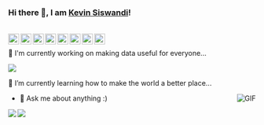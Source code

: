 ### Hi there 👋, I am [Kevin Siswandi](https://github.com/Physicist91/)!

<br/>

<a href="https://www.youtube.com/user/Masanjing/">
  <img align="left" alt="Kevin's Youtube" width="22px" src="https://cdn.jsdelivr.net/npm/simple-icons@3.1.0/icons/youtube.svg" />
</a>
<a href="https://twitter.com/kevinsiswandi">
  <img align="left" alt="Kevin Siswandi | Twitter" width="22px" src="https://cdn.jsdelivr.net/npm/simple-icons@v3/icons/twitter.svg" />
</a>
<a href="https://www.linkedin.com/in/kevinsiswandi/">
  <img align="left" alt="Kevin's LinkedIn" width="22px" src="https://cdn.jsdelivr.net/npm/simple-icons@v3/icons/linkedin.svg" />
</a>
<a href="https://t.me/kevinsiswandi">
  <img align="left" alt="Kevin's Telegram" width="22px" src="https://cdn.jsdelivr.net/npm/simple-icons@v3/icons/telegram.svg" />
</a>
<a href="https://www.instagram.com/siswandikevin/">
  <img align="left" alt="Kevin's Instagram" width="22px" src="https://cdn.jsdelivr.net/npm/simple-icons@v3/icons/instagram.svg" />
</a>
<a href="https://rpubs.com/kevinsis/">
  <img align="left" alt="Kevin's RPubs" width="22px" src="https://cdn.jsdelivr.net/npm/simple-icons@3.1.0/icons/rstudio.svg" />
</a>
<a href="https://www.quora.com/profile/Kevin-Siswandi-1">
  <img align="left" alt="Kevin Siswandi | Quora" width="22px" src="https://cdn.jsdelivr.net/npm/simple-icons@3.1.0/icons/quora.svg" />
</a>
<a href="https://medium.com/@KevinSiswandi">
  <img align="left" alt="Kevin Siswandi | Medium" width="22px" src="https://cdn.jsdelivr.net/npm/simple-icons@3.1.0/icons/medium.svg" />
</a>

<br />

🔭 I'm currently working on making data useful for everyone...

![](https://visitor-badge.glitch.me/badge?page_id=kevin.siswandi)

🌱 I’m currently learning how to make the world a better place...

<img align="right" alt="GIF" src="https://media.giphy.com/media/d1zp7XeNrzpWo/giphy.gif" />

- 💬 Ask me about anything :)

<a href="https://github.com/Physicist91/ml-notes">
  <img align="left" src="https://github-readme-stats.vercel.app/api/pin/?username=Physicist91&repo=ml-notes" />
</a>

<a href="https://github.com/Physicist91/systems-identification">
  <img align="left" src="https://github-readme-stats.vercel.app/api/pin/?username=Physicist91&repo=systems-identification" />
</a>

<!--
**Physicist91/Physicist91** is a ✨ _special_ ✨ repository because its `README.md` (this file) appears on your GitHub profile.

Here are some ideas to get you started:

- 👯 I’m looking to collaborate on ...
- 🤔 I’m looking for help with ...
- 📫 How to reach me: ...
- 😄 Pronouns: ...
- ⚡ Fun fact: ...
-->

